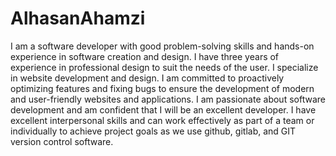 # AlhasanAhamzi
I am a software developer with good problem-solving skills and hands-on experience in software creation and design. I have three years of experience in professional design to suit the needs of the user.
I specialize in website development and design.
I am committed to proactively optimizing features and fixing bugs to ensure the development of modern and user-friendly websites and applications. I am passionate about software development and am confident that I will be an excellent developer. I have excellent interpersonal skills and can work effectively as part of a team or individually to achieve project goals as we use github, gitlab, and GIT version control software.  
